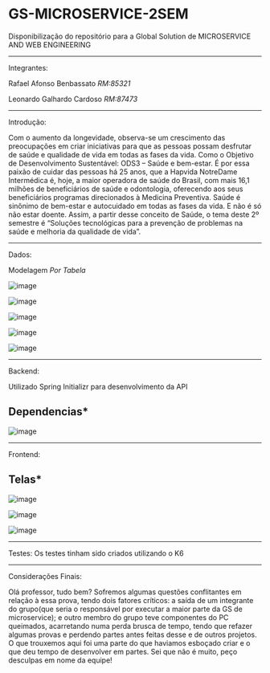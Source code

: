 # GS-MICROSERVICE-2SEM
Disponibilização do repositório para a Global Solution de MICROSERVICE AND WEB ENGINEERING​

-------------------------------------------------------------------------------------------
Integrantes:

Rafael Afonso Benbassato *RM:85321*

Leonardo Galhardo Cardoso *RM:87473*

-------------------------------------------------------------------------------------------

Introdução:

Com o aumento da longevidade, observa-se um crescimento das preocupações em 
criar iniciativas para que as pessoas possam desfrutar de saúde e qualidade de vida 
em todas as fases da vida. Como o Objetivo de Desenvolvimento Sustentável: ODS3 – 
Saúde e bem-estar. 
É por essa paixão de cuidar das pessoas há 25 anos, que a Hapvida NotreDame 
Intermédica é, hoje, a maior operadora de saúde do Brasil, com mais 16,1 milhões de 
beneficiários de saúde e odontologia, oferecendo aos seus beneficiários programas 
direcionados à Medicina Preventiva. 
Saúde é sinônimo de bem-estar e autocuidado em todas as fases da vida. E não é 
só não estar doente. Assim, a partir desse conceito de Saúde, o tema deste 2º 
semestre é “Soluções tecnológicas para a prevenção de problemas na saúde e 
melhoria da qualidade de vida”. 

-------------------------------------------------------------------------------------------

Dados:

Modelagem *Por Tabela*

![image](https://github.com/RafaelAfons0/GS-MICROSERVICE-2SEM/assets/99260758/84b3af7f-ad9a-48a2-b13d-279f17af8423)

![image](https://github.com/RafaelAfons0/GS-MICROSERVICE-2SEM/assets/99260758/d32e48cf-3030-4c44-a235-bd6fd463307f)

![image](https://github.com/RafaelAfons0/GS-MICROSERVICE-2SEM/assets/99260758/cf0f0495-caf1-4f6f-9fcc-aef36259cf66)

![image](https://github.com/RafaelAfons0/GS-MICROSERVICE-2SEM/assets/99260758/84171c2c-71bc-41bc-8a13-d5441e8c9577)

![image](https://github.com/RafaelAfons0/GS-MICROSERVICE-2SEM/assets/99260758/c7a037e7-d564-401f-9ede-cd6373714fc9)


-------------------------------------------------------------------------------------------

Backend:

Utilizado Spring Initializr para desenvolvimento da API

Dependencias*
-
![image](https://github.com/RafaelAfons0/GS-MICROSERVICE-2SEM/assets/99260758/2af3a4ef-8730-4d28-b16c-08deafb0f6af)

-------------------------------------------------------------------------------------------

Frontend:

Telas*
-
![image](https://github.com/RafaelAfons0/GS-MICROSERVICE-2SEM/assets/99260758/4700e082-2e64-48e5-80c3-5e7667dcc186)

![image](https://github.com/RafaelAfons0/GS-MICROSERVICE-2SEM/assets/99260758/4863f485-7059-4fb5-bb74-f796a9d036c3)

![image](https://github.com/RafaelAfons0/GS-MICROSERVICE-2SEM/assets/99260758/d295870b-787c-47d9-9e39-132d8992563d)

-------------------------------------------------------------------------------------------

Testes: Os testes tinham sido criados utilizando o K6

-------------------------------------------------------------------------------------------

Considerações Finais:

Olá professor, tudo bem?
Sofremos algumas questões conflitantes em relação à essa prova, tendo dois fatores críticos: a saída de um integrante do grupo(que seria o responsável por executar a maior parte da GS de microservice); e outro membro do grupo teve componentes do PC queimados, acarretando numa perda brusca de tempo, tendo que refazer algumas provas e perdendo partes antes feitas desse e de outros projetos.
O que trouxemos aqui foi uma parte do que haviamos esboçado criar e o que deu tempo de desenvolver em partes. 
Sei que não é muito, peço desculpas em nome da equipe!


